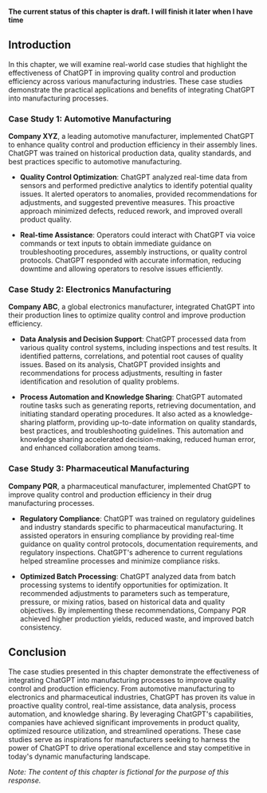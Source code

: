 **The current status of this chapter is draft. I will finish it later when I have time**

Introduction
------------

In this chapter, we will examine real-world case studies that highlight the effectiveness of ChatGPT in improving quality control and production efficiency across various manufacturing industries. These case studies demonstrate the practical applications and benefits of integrating ChatGPT into manufacturing processes.

### Case Study 1: Automotive Manufacturing

**Company XYZ**, a leading automotive manufacturer, implemented ChatGPT to enhance quality control and production efficiency in their assembly lines. ChatGPT was trained on historical production data, quality standards, and best practices specific to automotive manufacturing.

* **Quality Control Optimization**: ChatGPT analyzed real-time data from sensors and performed predictive analytics to identify potential quality issues. It alerted operators to anomalies, provided recommendations for adjustments, and suggested preventive measures. This proactive approach minimized defects, reduced rework, and improved overall product quality.

* **Real-time Assistance**: Operators could interact with ChatGPT via voice commands or text inputs to obtain immediate guidance on troubleshooting procedures, assembly instructions, or quality control protocols. ChatGPT responded with accurate information, reducing downtime and allowing operators to resolve issues efficiently.

### Case Study 2: Electronics Manufacturing

**Company ABC**, a global electronics manufacturer, integrated ChatGPT into their production lines to optimize quality control and improve production efficiency.

* **Data Analysis and Decision Support**: ChatGPT processed data from various quality control systems, including inspections and test results. It identified patterns, correlations, and potential root causes of quality issues. Based on its analysis, ChatGPT provided insights and recommendations for process adjustments, resulting in faster identification and resolution of quality problems.

* **Process Automation and Knowledge Sharing**: ChatGPT automated routine tasks such as generating reports, retrieving documentation, and initiating standard operating procedures. It also acted as a knowledge-sharing platform, providing up-to-date information on quality standards, best practices, and troubleshooting guidelines. This automation and knowledge sharing accelerated decision-making, reduced human error, and enhanced collaboration among teams.

### Case Study 3: Pharmaceutical Manufacturing

**Company PQR**, a pharmaceutical manufacturer, implemented ChatGPT to improve quality control and production efficiency in their drug manufacturing processes.

* **Regulatory Compliance**: ChatGPT was trained on regulatory guidelines and industry standards specific to pharmaceutical manufacturing. It assisted operators in ensuring compliance by providing real-time guidance on quality control protocols, documentation requirements, and regulatory inspections. ChatGPT's adherence to current regulations helped streamline processes and minimize compliance risks.

* **Optimized Batch Processing**: ChatGPT analyzed data from batch processing systems to identify opportunities for optimization. It recommended adjustments to parameters such as temperature, pressure, or mixing ratios, based on historical data and quality objectives. By implementing these recommendations, Company PQR achieved higher production yields, reduced waste, and improved batch consistency.

Conclusion
----------

The case studies presented in this chapter demonstrate the effectiveness of integrating ChatGPT into manufacturing processes to improve quality control and production efficiency. From automotive manufacturing to electronics and pharmaceutical industries, ChatGPT has proven its value in proactive quality control, real-time assistance, data analysis, process automation, and knowledge sharing. By leveraging ChatGPT's capabilities, companies have achieved significant improvements in product quality, optimized resource utilization, and streamlined operations. These case studies serve as inspirations for manufacturers seeking to harness the power of ChatGPT to drive operational excellence and stay competitive in today's dynamic manufacturing landscape.

*Note: The content of this chapter is fictional for the purpose of this response.*
